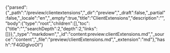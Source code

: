 {"parsed":{"_path":"/preview/clientextensions","_dir":"preview","_draft":false,"_partial":false,"_locale":"en","_empty":true,"title":"ClientExtensions","description":"","body":{"type":"root","children":[],"toc":{"title":"","searchDepth":2,"depth":2,"links":[]}},"_type":"markdown","_id":"content:preview:clientExtensions.md","_source":"content","_file":"preview/clientExtensions.md","_extension":"md"},"hash":"F4GDglvoOI"}